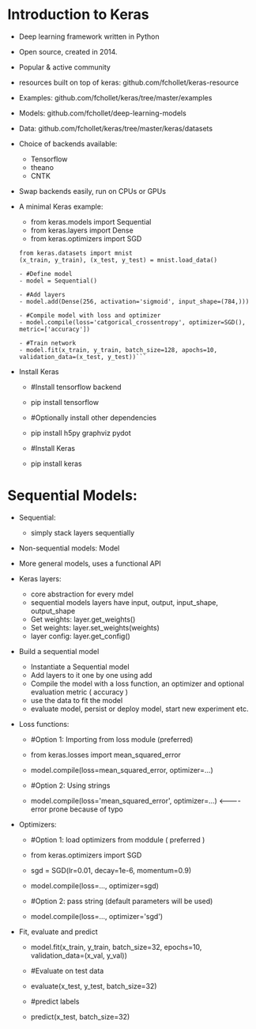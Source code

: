 # Introduction to Keras

  - Deep learning framework written in Python
  - Open source, created in 2014.
  - Popular & active community
  
  - resources built on top of keras: github.com/fchollet/keras-resource
  - Examples: github.com/fchollet/keras/tree/master/examples
  - Models: github.com/fchollet/deep-learning-models
  - Data: github.com/fchollet/keras/tree/master/keras/datasets
  
  - Choice of backends available:
    - Tensorflow
    - theano
    - CNTK    
  - Swap backends easily, run on CPUs or GPUs
  
  - A minimal Keras example:
  
    - from keras.models import Sequential
    - from keras.layers import Dense
    - from keras.optimizers import SGD
    
    ```#load data
    from keras.datasets import mnist
    (x_train, y_train), (x_test, y_test) = mnist.load_data()
    
    - #Define model
    - model = Sequential()
    
    - #Add layers
    - model.add(Dense(256, activation='sigmoid', input_shape=(784,)))
    
    - #Compile model with loss and optimizer
    - model.compile(loss='catgorical_crossentropy', optimizer=SGD(), metric=['accuracy'])
    
    - #Train network
    - model.fit(x_train, y_train, batch_size=128, apochs=10, validation_data=(x_test, y_test))```
    
  - Install Keras
  
    - #Install tensorflow backend
    - pip install tensorflow

    - #Optionally install other dependencies
    - pip install h5py graphviz pydot

    - #Install Keras
    - pip install keras
  
  
# Sequential Models:

  - Sequential:
    - simply stack layers sequentially
  - Non-sequential models: Model
  - More general models, uses a functional API
  
  - Keras layers:
    - core abstraction for every mdel
    - sequential models layers have input, output, input_shape, output_shape
    - Get weights: layer.get_weights()
    - Set weights: layer.set_weights(weights)
    - layer config: layer.get_config()
    
  - Build a sequential model
    - Instantiate a Sequential model
    - Add layers to it one by one using add
    - Compile the model with a loss function, an optimizer and optional evaluation metric ( accuracy )
    - use the data to fit the model
    - evaluate model, persist or deploy model, start new experiment etc.
  
  - Loss functions:
  
    - #Option 1: Importing from loss module (preferred)
    - from keras.losses import mean_squared_error
    - model.compile(loss=mean_squared_error, optimizer=...)
    
    - #Option 2: Using strings
    - model.compile(loss='mean_squared_error', optimizer=...) <---- error prone because of typo
    
  - Optimizers:
  
    - #Option 1: load optimizers from moddule ( preferred )
    - from keras.optimizers import SGD
    
    - sgd = SGD(lr=0.01, decay=1e-6, momentum=0.9)
    - model.compile(loss=..., optimizer=sgd)
    
    - #Option 2: pass string (default parameters will be used)
    - model.compile(loss=..., optimizer='sgd')
    
  - Fit, evaluate and predict
  
    - model.fit(x_train, y_train, batch_size=32, epochs=10, validation_data=(x_val, y_val))
    
    - #Evaluate on test data
    - evaluate(x_test, y_test, batch_size=32)
    
    - #predict labels
    - predict(x_test, batch_size=32)
    
    
  
  
